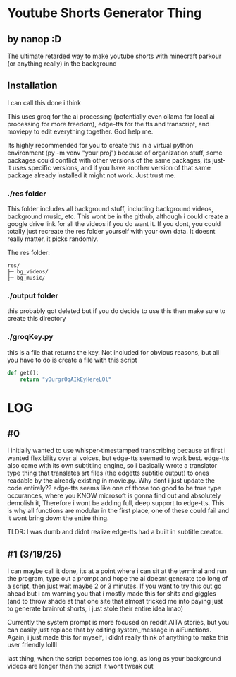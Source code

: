 # Youtube Shorts Generator Thing
## by nanop :D

The ultimate retarded way to make youtube shorts with minecraft parkour (or anything really) in the background

## Installation
I can call this done i think

This uses groq for the ai processing (potentially even ollama for local ai processing for more freedom), edge-tts for the tts and transcript, and moviepy to edit everything together. God help me.

Its highly recommended for you to create this in a virtual python environment (py -m venv "your proj") because of organization stuff, some packages could conflict with other versions of the same packages, its just- it uses specific versions, and if you have another version of that same package already installed it might not work. Just trust me.

### ./res folder
This folder includes all background stuff, including background videos, background music, etc. This wont be in the github, although i could create a google drive link for all the videos if you do want it. If you dont, you could totally just recreate the res folder yourself with your own data. It doesnt really matter, it picks randomly.

The res folder:
```
res/
├─ bg_videos/
├─ bg_music/

```

### ./output folder
this probably got deleted but if you do decide to use this then make sure to create this directory

### ./groqKey.py
this is a file that returns the key. Not included for obvious reasons, but all you have to do is create a file with this script
``` py
def get():
    return "yOurgrOqAIkEyHereLOl"
```

# LOG
## #0

I initially wanted to use whisper-timestamped transcribing because at first i wanted flexibility over ai voices, but edge-tts seemed to work best. edge-tts also came with its own subtitling engine, so i basically wrote a translator type thing that translates srt files (the edgetts subtitle output) to ones readable by the already existing in movie.py. Why dont i just update the code
entirely?? edge-tts seems like one of those too good to be true type occurances, where you KNOW microsoft is gonna find out and absolutely demolish it, Therefore i wont be adding full,
deep support to edge-tts. This is why all functions are modular in the first place, one of these could fail and it wont bring down the entire thing.

TLDR: I was dumb and didnt realize edge-tts had a built in subtitle creator.

## #1 (3/19/25)

I can maybe call it done, its at a point where i can sit at the terminal and run the program, type out a prompt and hope the ai doesnt generate too long of a script, then just wait maybe 2 or 3 minutes. If you want to try this out go ahead but i am warning you that i mostly made this for shits and giggles (and to throw shade at that one site that almost tricked me into paying just to generate brainrot shorts, i just stole their entire idea lmao)

Currently the system prompt is more focused on reddit AITA stories, but you can easily just replace that by editing system_message in aiFunctions. Again, i just made this for myself, i didnt
really think of anything to make this user friendly lollll

last thing, when the script becomes too long, as long as your background videos are longer than the script it wont tweak out
